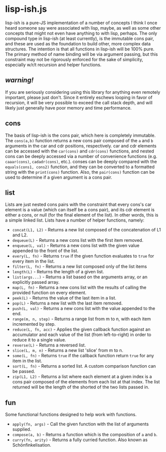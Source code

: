 # lisp-ish.js

lisp-ish is a pure-JS implementation of a number of concepts I think I once heard someone say were associated with lisp, maybe, as well as some other concepts that might not even have anything to with lisp, perhaps. The only compound type in lisp-ish (at least currently), is the immutable cons pair, and these are used as the foundation to build other, more complex data structures. The intention is that all functions in lisp-ish will be 100% pure. The primary method of name binding will be via argument passing, but this constraint may not be rigorously enforced for the sake of simplicity, especially w/r/t recursion and helper functions.

## *warning!*

If you are seriously considering using this library for anything even remotely important, please just don't. Since it entirely eschews looping in favor of recursion, it will be very possible to exceed the call stack depth, and will likely just generally have poor memory and time performance.

## cons
The basis of lisp-ish is the cons pair, which here is completely immutable. The `cons(a,b)` function returns a new cons pair composed of the `a` and `b` arguments in the car and cdr positions, respectively. car and cdr elements can be accessed with the `car(cons)` and `cdr(cons)` functions, and nested cons can be deeply accessed via a number of convenience functions (e.g. `caaar(cons)`, `cadadr(cons)`, etc.). conses can be deeply compared with the `equals(cons1, cons2)` function, and they can be converted to a formatted string with the `print(cons)` function. Also, the `pair(cons)` function can be used to determine if a given argument is a cons pair.

## list
Lists are just nested cons pairs with the constraint that every cons's car element is a value (which can itself be a cons pair), and its cdr element is either a cons, or null (for the final element of the list). In other words, this is a simple linked list. Lists have a number of helper functions, namely:
* `concat(L1, L2)` - Returns a new list composed of the concatenation of L1 and L2.
* `dequeue(L)` - Returns a new cons list with the first item removed.
* `enqueue(L, val)` - Returns a new cons list with the given value appended to the front of the list.
* `every(L, fn)` - Returns `true` if the given function evaluates to `true` for every item in the list.
* `filter(L, fn)` - Returns a new list composed only of the list items
* `length(L)` - Returns the length of a given list.
* `list(args...)` - Returns a list based on the arguments array, or an explicitly passed array.
* `map(L, fn)` - Returns a new cons list with the results of calling the provided function on every element.
* `peek(L)` - Returns the value of the last item in a list.
* `pop(L)` - Returns a new list with the last item removed.
* `push(L, val)` - Returns a new cons list with the value appended to the end.
* `range(m, n, step)` - Returns a range list from m to n, with each item incremented by step.
* `reduce(L, fn, acc)` - Applies the given callback function against an accumulator and each value of the list (from left-to-right) in order to reduce it to a single value.
* `reverse(L)` - Returns a reversed list.
* `slice(L, m, n)` - Returns a new list 'slice' from m to n.
* `some(L, fn)` - Returns `true` if the callback function return `true` for any item in the list.
* `sort(L, fn)` - Returns a sorted list. A custom comparison function can be passed.
* `zip(L1, L2)` - Returns a list where each element at a given index is a cons pair composed of the elements from each list at that index. The list returned will be the length of the shorted of the two lists passed in.

## fun
Some functional functions designed to help work with functions.
* `apply(fn, args)` - Call the given function with the list of arguments supplied.
* `compose(a, b)` - Returns a function which is the composition of `a` and `b`.
* `curry(fn, arity)` - Returns a fully curried function. Also known as Schönfinkelisation.
